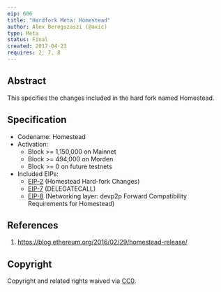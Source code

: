 ```yaml
---
eip: 606
title: "Hardfork Meta: Homestead"
author: Alex Beregszaszi (@axic)
type: Meta
status: Final
created: 2017-04-23
requires: 2, 7, 8
---
```


## Abstract

This specifies the changes included in the hard fork named Homestead.

## Specification

- Codename: Homestead
- Activation:
  - Block >= 1,150,000 on Mainnet
  - Block >= 494,000 on Morden
  - Block >= 0 on future testnets
- Included EIPs:
  - [EIP-2](./eip-2.md) (Homestead Hard-fork Changes)
  - [EIP-7](./eip-7.md) (DELEGATECALL)
  - [EIP-8](./eip-8.md) (Networking layer: devp2p Forward Compatibility Requirements for Homestead)

## References

1. https://blog.ethereum.org/2016/02/29/homestead-release/

## Copyright

Copyright and related rights waived via [CC0](https://creativecommons.org/publicdomain/zero/1.0/).
